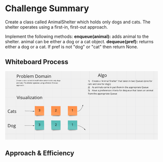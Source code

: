 # Challenge Summary
Create a class called AnimalShelter which holds only dogs and cats. The shelter operates using a first-in, first-out approach.

Implement the following methods:
**enqueue(animal):** adds animal to the shelter. animal can be either a dog or a cat object.
**dequeue(pref):** returns either a dog or a cat. If pref is not "dog" or "cat" then return None.

## Whiteboard Process
![whiteboard](./CC12WB.png)

## Approach & Efficiency

